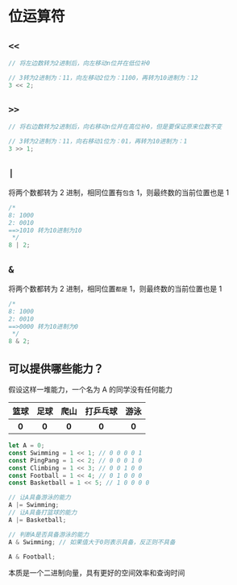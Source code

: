 # 位运算符

## `<<`

```js
// 将左边数转为2进制后，向左移动n位并在低位补0

// 3转为2进制为：11，向左移动2位为：1100，再转为10进制为：12
3 << 2;
```

## `>>`

```js
// 将右边数转为2进制后，向右移动n位并在高位补0，但是要保证原来位数不变

// 3转为2进制为：11，向右移动1位为：01，再转为10进制为：1
3 >> 1;
```

## `|`

将两个数都转为 2 进制，相同位置有`包含` 1，则最终数的当前位置也是 1

```js
/*
8: 1000
2: 0010
==>1010 转为10进制为10
 */
8 | 2;
```

## `&`

将两个数都转为 2 进制，相同位置`都是` 1，则最终数的当前位置也是 1

```js
/*
8: 1000
2: 0010
==>0000 转为10进制为0
 */
8 & 2;
```

## 可以提供哪些能力？

假设这样一堆能力，一个名为 A 的同学没有任何能力

<table>
    <tbody>
    <tr>
        <th>篮球</th>
        <th>足球</th>
        <th>爬山</th>
        <th>打乒乓球</th>
        <th>游泳</th>
    </tr>
    <tr>
        <th>0</th>
        <th>0</th>
        <th>0</th>
        <th>0</th>
        <th>0</th>
    </tr>
    </tbody>
</table>

```js
let A = 0;
const Swimming = 1 << 1; // 0 0 0 0 1
const PingPang = 1 << 2; // 0 0 0 1 0
const Climbing = 1 << 3; // 0 0 1 0 0
const Football = 1 << 4; // 0 1 0 0 0
const Basketball = 1 << 5; // 1 0 0 0 0

// 让A具备游泳的能力
A |= Swimming;
// 让A具备打篮球的能力
A |= Basketball;

// 判断A是否具备游泳的能力
A & Swimming; // 如果值大于0则表示具备，反正则不具备

A & Football;
```

本质是一个二进制向量，具有更好的空间效率和查询时间
